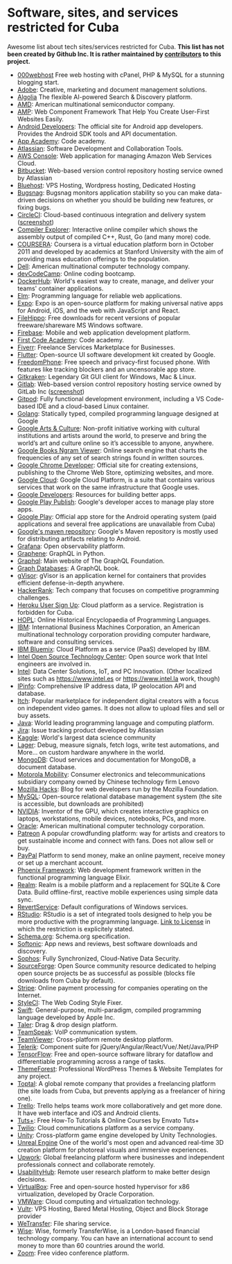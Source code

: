 # Software, sites, and services restricted for Cuba

Awesome list about tech sites/services restricted for Cuba. **This list has not been created by Github Inc. It is rather maintained by [contributors](https://github.com/cuban-opensourcers/cuban-restricted/graphs/contributors) to this project.**

* [000webhost](https://www.000webhost.com/) Free web hosting with cPanel, PHP & MySQL for a stunning blogging start.
* [Adobe](https://www.adobe.com/): Creative, marketing and document management solutions.
* [Algolia](https://www.algolia.com/) The flexible AI-powered Search & Discovery platform.
* [AMD](https://www.amd.com): American multinational semiconductor company.
* [AMP](https://amp.dev/): Web Component Framework That Help You Create User-First Websites Easily.
* [Android Developers](https://developer.android.com): The official site for Android app developers. Provides the Android SDK tools and API documentation.
* [App Academy](https://www.appacademy.io/): Code academy.
* [Atlassian](https://www.atlassian.com/): Software Development and Collaboration Tools.
* [AWS Console](https://console.aws.amazon.com/): Web application for managing Amazon Web Services Cloud.
* [Bitbucket](https://bitbucket.org/): Web-based version control repository hosting service owned by Atlassian
* [Bluehost](https://bluehost.com/): VPS Hosting, Wordpress hosting, Dedicated Hosting
* [Bugsnag](https://app.bugsnag.com/): Bugsnag monitors application stability so you can make data-driven decisions on whether you should be building new features, or fixing bugs.
* [CircleCI](https://circleci.com/): Cloud-based continuous integration and delivery system ([screenshot](CircleCI.md))
* [Compiler Explorer](https://godbolt.org): Interactive online compiler which shows the assembly output of compiled C++, Rust, Go (and many more) code.
* [COURSERA](https://es.coursera.org): Coursera is a virtual education platform born in October 2011 and developed by academics at Stanford University with the aim of providing mass education offerings to the population. 
* [Dell](https://dell.com): American multinational computer technology company.
* [devCodeCamp](https://devcodecamp.com/): Online coding bootcamp.
* [DockerHub](https://hub.docker.com): World's easiest way to create, manage, and deliver your teams' container applications.
* [Elm](http://elm-lang.org): Programming language for reliable web applications.
* [Expo](https://expo.io/): Expo is an open-source platform for making universal native apps for Android, iOS, and the web with JavaScript and React.
* [FileHippo](https://www.filehippo.com): Free downloads for recent versions of popular freeware/shareware MS Windows software.
* [Firebase](https://firebase.google.com): Mobile and web application development platform.
* [First Code Academy](https://www.firstcodeacademy.com/): Code academy.
* [Fiverr](https://fiverr.com): Freelance Services Marketplace for Businesses.
* [Flutter](https://flutter.dev): Open-source UI software development kit created by Google.
* [FreedomPhone](https://www.freedomphone.com): Free speech and privacy-first focused phone. With features like tracking blockers and an uncensorable app store.
* [Gitkraken](https://www.gitkraken.com): Legendary Git GUI client for Windows, Mac & Linux.
* [Gitlab](https://gitlab.com): Web-based version control repository hosting service owned by GitLab Inc ([screenshot](GitLab.md))
* [Gitpod](https://www.gitpod.io/): Fully functional development environment, including a VS Code-based IDE and a cloud-based Linux container.
* [Golang](https://golang.org/): Statically typed, compiled programming language designed at Google
* [Google Arts & Culture](https://artsandculture.google.com/): Non-profit initiative working with cultural institutions and artists around the world, to preserve and bring the world’s art and culture online so it’s accessible to anyone, anywhere.
* [Google Books Ngram Viewer](https://books.google.com/ngrams): Online search engine that charts the frequencies of any set of search strings found in written sources.
* [Google Chrome Developer](https://developer.chrome.com/): Official site for creating extensions, publishing to the Chrome Web Store, optimizing websites, and more.
* [Google Cloud](https://cloud.google.com/): Google Cloud Platform, is a suite that contains various services that work on the same infrastructure that Google uses.
* [Google Developers](https://developers.google.com): Resources for building better apps.
* [Google Play Publish](https://play.google.com/apps/publish): Google's developer acces to manage play store apps.
* [Google Play](https://play.google.com): Official app store for the Android operating system (paid applications and several free applications are unavailable from Cuba)
* [Google's maven repository](https://dl.google.com/dl/android/maven2/): Google's Maven repository is mostly used for distributing artifacts relating to Android.
* [Grafana](https://grafana.com): Open observability platform.
* [Graphene](http://graphene-python.org): GraphQL in Python.
* [Graphql](https://graphql.org): Main website of The GraphQL Foundation.
* [Graph Databases](https://graphdatabases.com): A GraphQL book.
* [gVisor](https://gvisor.dev/): gVisor is an application kernel for containers that provides efficient defense-in-depth anywhere.
* [HackerRank](https://www.hackerrank.com/): Tech company that focuses on competitive programming challenges.
* [Heroku User Sign Up](https://signup.heroku.com/): Cloud platform as a service. Registration is forbidden for Cuba.
* [HOPL](https://hopl.info): Online Historical Encyclopaedia of Programming Languages.
* [IBM](https://www.ibm.com/): International Business Machines Corporation, an American multinational technology corporation providing computer hardware, software and consulting services.
* [IBM Bluemix](http://bluemix.net/): Cloud Platform as a service (PaaS) developed by IBM.
* [Intel Open Source Technology Center](https://01.org/): Open source work that Intel engineers are involved in.
* [Intel](https://www.intel.com): Data Center Solutions, IoT, and PC Innovation. (Other localized sites such as https://www.intel.es or https://www.intel.la work, though)
* [IPinfo](https://ipinfo.io/): Comprehensive IP address data, IP geolocation API and database.
* [Itch](https://itch.io/): Popular marketplace for independent digital creators with a focus on independent video games. It does not allow to upload files and sell or buy assets.
* [Java](https://www.java.com/download/): World leading programming language and computing platform.
* [Jira](https://jira.atlassian.com/): Issue tracking product developed by Atlassian
* [Kaggle](https://www.kaggle.com/): World's largest data science community
* [Lager](https://www.lagerdata.com/): Debug, measure signals, fetch logs, write test automations, and More... on custom hardware anywhere in the world.
* [MongoDB](https://www.mongodb.com): Cloud services and documentation for MongoDB, a document database.
* [Motorola Mobility](https://www.motorola.com): Consumer electronics and telecommunications subsidiary company owned by Chinese technology firm Lenovo
* [Mozilla Hacks](https://hacks.mozilla.org/): Blog for web developers run by the Mozilla Foundation.
* [MySQL](https://www.mysql.com): Open-source relational database management system (the site is accessible, but downloads are prohibited)
* [NVIDIA](http://www.nvidia.com): Inventor of the GPU, which creates interactive graphics on laptops, workstations, mobile devices, notebooks, PCs, and more.
* [Oracle](https://oracle.com): American multinational computer technology corporation.
* [Patreon](https://www.patreon.com/) A popular crowdfunding platform: way for artists and creators to get sustainable income and connect with fans. Does not allow sell or buy.
* [PayPal](https://www.paypal.com/) Platform to send money, make an online payment, receive money or set up a merchant account.
* [Phoenix Framework](https://www.phoenixframework.org): Web development framework written in the functional programming language Elixir.
* [Realm](https://realm.io/): Realm is a mobile platform and a replacement for SQLite & Core Data. Build offline-first, reactive mobile experiences using simple data sync.
* [RevertService](http://revertservice.com): Default configurations of Windows services.
* [RStudio](https://www.rstudio.com): RStudio is a set of integrated tools designed to help you be more productive with the programming language. [Link to License](https://www.rstudio.com/assets/img/RStudio-EULA-2021-April-20.pdf) in which the restriction is explicitely stated.
* [Schema.org](https://schema.org): Schema.org specification.
* [Softonic](https://www.softonic.com): App news and reviews, best software downloads and discovery.
* [Sophos](https://www.sophos.com): Fully Synchronized, Cloud-Native Data Security.
* [SourceForge](https://sourceforge.net): Open Source community resource dedicated to helping open source projects be as successful as possible (blocks file downloads from Cuba by default).
* [Stripe](http://stripe.org/): Online payment processing for companies operating on the Internet.
* [StyleCI](https://styleci.io/): The Web Coding Style Fixer.
* [Swift](http://swift.org/): General-purpose, multi-paradigm, compiled programming language developed by Apple Inc.
* [Taler](https://www.taler.app/): Drag & drop design platform.
* [TeamSpeak](https://www.teamspeak.com/): VoIP communication system.
* [TeamViewer](https://www.teamviewer.com/): Cross-platform remote desktop platform.
* [Telerik](https://www.telerik.com/): Component suite for jQuery/Angular/React/Vue/.Net/Java/PHP
* [TensorFlow](https://www.tensorflow.org/): Free and open-source software library for dataflow and differentiable programming across a range of tasks.
* [ThemeForest](https://themeforest.net/): Professional WordPress Themes & Website Templates for any project.
* [Toptal](https://www.toptal.com/): A global remote company that provides a freelancing platform (the site loads from Cuba, but prevents applying as a freelancer of hiring one).
* [Trello](https://trello.com): Trello helps teams work more collaboratively and get more done. It have  web interface and iOS and Android clients.
* [Tuts+](https://tutsplus.com): Free How-To Tutorials & Online Courses by Envato Tuts+
* [Twilio](http://twilio.com/): Cloud communications platform as a service company.
* [Unity](https://unity.com): Cross-platform game engine developed by Unity Technologies.
* [Unreal Engine](https://www.unrealengine.com/) One of the world's most open and advanced real-time 3D creation platform for photoreal visuals and immersive experiences.
* [Upwork](https://www.upwork.com): Global freelancing platform where businesses and independent professionals connect and collaborate remotely.
* [UsabilityHub](https://usabilityhub.com/): Remote user research platform to make better design decisions.
* [VirtualBox](https://www.virtualbox.org): Free and open-source hosted hypervisor for x86 virtualization, developed by Oracle Corporation.
* [VMWare](https://www.vmware.com): Cloud computing and virtualization technology.
* [Vultr](https://www.vultr.com/): VPS Hosting, Bared Metal Hosting, Object and Block Storage provider
* [WeTransfer](https://www.wetransfer.com/): File sharing service.
* [Wise](https://http://www.wise.com/): Wise, formerly TransferWise, is a London-based financial technology company. You can have an international account to send money to more than 60 countries around the world. 
* [Zoom](https://www.zoom.us/): Free video conference platform.
